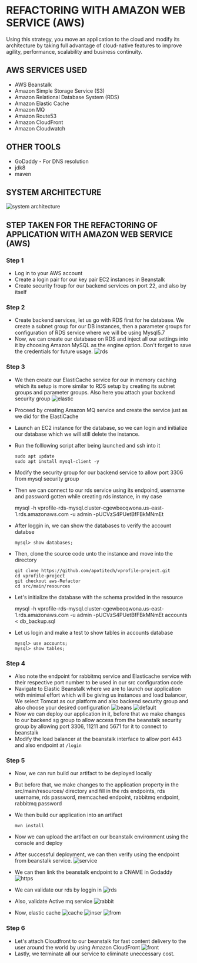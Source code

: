 # REFACTORING WITH AMAZON WEB SERVICE (AWS)
Using this strategy, you move an application to the cloud and modify its architecture by taking full advantage of cloud-native features to improve agility, performance, scalability and business continuity.


##  AWS SERVICES USED
+ AWS Beanstalk
+ Amazon Simple Storage Service (S3)
+ Amazon Relational Database System (RDS)
+ Amazon Elastic Cache
+ Amazon MQ
+ Amazon Route53
+ Amazon CloudFront
+ Amazon Cloudwatch

##  OTHER TOOLS 
+ GoDaddy - For DNS resolution 
+ jdk8
+ maven

##  SYSTEM ARCHITECTURE
![system architecture](./images/sys-des.png)

## STEP TAKEN FOR THE REFACTORING OF APPLICATION WITH AMAZON WEB SERVICE (AWS)
### Step 1
  + Log in to your AWS account
  + Create a login pair for our key pair EC2 instances in Beanstalk
  + Create security froup for our backend services on port 22, and also by itself
### Step 2
  + Create backend services, let us go with RDS first for he database. We create a subnet group for our DB instances, then a parameter groups for configuration of RDS service where we will be using Mysql5.7
  + Now, we can create our database on RDS and inject all our settings into it by choosing Amazon MySQL as the engine option. Don't forget to save the credentials for future usage.
  ![rds](./images/rds.png)
### Step 3
  + We then create our ElastiCache service for our in memory caching which its setup is more similar to RDS setup by creating its subnet groups and parameter groups. Also here you attach your backend security group
  ![elastic](./images/elasticache.png)
  + Proceed by creating Amazon MQ service and create the service just as we did for the ElastiCache
  +  Launch an EC2 instance for the database, so we can login and initialize our database which we will still delete the instance.
  + Run the folllowing script after being launched and ssh into it

        sudo apt update
        sudo apt install mysql-client -y
 +  Modify the security group for our backend service to allow port 3306  from mysql security group
 +  Then we can connect to our rds service using its endpoind, username and password gotten while creating rds instance, in my case

      mysql -h vprofile-rds-mysql.cluster-cgewbecqwona.us-east-1.rds.amazonaws.com -u admin -pUCVzS4PUetBfFBkMNmEt
  + After loggin in, we can show the databases to verify the account databse

        mysql> show databases;
  + Then, clone the source code unto the instance and move into the directory

        git clone https://github.com/apotitech/vprofile-project.git
        cd vprofile-project
        git checkout aws-Refactor
        cd src/main/resources


  +  Let's initialize the database with the schema provided in the resource 

        mysql -h vprofile-rds-mysql.cluster-cgewbecqwona.us-east-1.rds.amazonaws.com -u admin -pUCVzS4PUetBfFBkMNmEt accounts < db_backup.sql 
  + Let us login and make a test to show tables in accounts database

        mysql> use accounts;
        mysql> show tables;


### Step 4
  + Also note the endpoint for rabbitmq service and Elasticache service with their respective port number to be used in our src configuration code
  + Navigate to Elastic Beanstalk where we are to launch our application with minimal effort which will be giving us instances and load balancer, We select Tomcat as our platform and also backend security group and also choose your desired configuration
  ![beans](./images/beanstalk.png)
  ![default](./images/default-bean.png)
  + Now we can deploy our application in it, before that we make changes to our backend sg group to allow access from the beanstalk security group by allowing port 3306, 11211 and 5671 for it to connect to beanstalk
  + Modify the load balancer at the beanstalk interface to allow port 443 and also endpoint at `/login`

### Step 5
  + Now, we can run build our artifact to be deployed locally
  + But before that, we make changes to the application property in the src/main/resources/ directory and fill in the rds endpoints, rds username, rds password, memcached endpoint, rabbitmq endpoint, rabbitmq password
  + We then build our application into an artifact

        mvn install
  + Now we can upload the artifact on our beanstalk environment using the console and deploy 
  + After successful deployment, we can then verify using the endpoint from beanstalk service.
  ![service](./images/bean-ver.png)
  + We can then link the beanstalk endpoint to a CNAME in Godaddy
  ![https](./images/https.png)
  + We can validate our rds by loggin in
  ![rds](./images/rds-val.png)
  + Also, validate Active mq service
  ![rabbit](./images/rabbitmq-val.png)
  + Now, elastic cache
    ![cache](./images/elastic.png)
    ![inser](./images/insertcache.png)
    ![from](./images/fromcache.png)
### Step 6
  + Let's attach Cloudfront to our beanstalk for fast content delivery to the user around the world by using Amazon CloudFront
  ![front](./images/cloudfront.png)
  + Lastly, we terminate all our service to eliminate uneccessary cost.